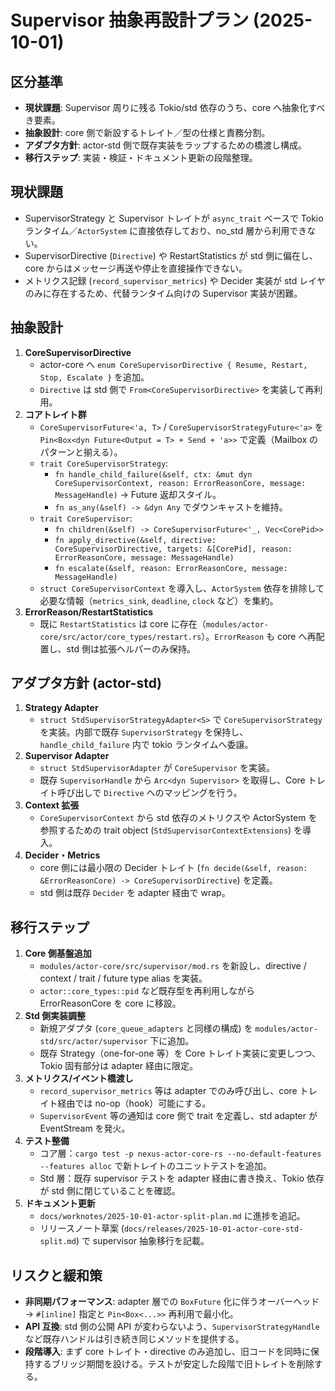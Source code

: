 # Supervisor 抽象再設計プラン (2025-10-01)

## 区分基準
- **現状課題**: Supervisor 周りに残る Tokio/std 依存のうち、core へ抽象化すべき要素。
- **抽象設計**: core 側で新設するトレイト／型の仕様と責務分割。
- **アダプタ方針**: actor-std 側で既存実装をラップするための橋渡し構成。
- **移行ステップ**: 実装・検証・ドキュメント更新の段階整理。

## 現状課題
- SupervisorStrategy と Supervisor トレイトが `async_trait` ベースで Tokio ランタイム／`ActorSystem` に直接依存しており、no_std 層から利用できない。
- SupervisorDirective (`Directive`) や RestartStatistics が std 側に偏在し、core からはメッセージ再送や停止を直接操作できない。
- メトリクス記録 (`record_supervisor_metrics`) や Decider 実装が std レイヤのみに存在するため、代替ランタイム向けの Supervisor 実装が困難。

## 抽象設計
1. **CoreSupervisorDirective**
   - actor-core へ `enum CoreSupervisorDirective { Resume, Restart, Stop, Escalate }` を追加。
   - `Directive` は std 側で `From<CoreSupervisorDirective>` を実装して再利用。
2. **コアトレイト群**
   - `CoreSupervisorFuture<'a, T>` / `CoreSupervisorStrategyFuture<'a>` を `Pin<Box<dyn Future<Output = T> + Send + 'a>>` で定義（Mailbox のパターンと揃える）。
   - `trait CoreSupervisorStrategy`:
     - `fn handle_child_failure(&self, ctx: &mut dyn CoreSupervisorContext, reason: ErrorReasonCore, message: MessageHandle)` → Future 返却スタイル。
     - `fn as_any(&self) -> &dyn Any` でダウンキャストを維持。
   - `trait CoreSupervisor`:
     - `fn children(&self) -> CoreSupervisorFuture<'_, Vec<CorePid>>`
     - `fn apply_directive(&self, directive: CoreSupervisorDirective, targets: &[CorePid], reason: ErrorReasonCore, message: MessageHandle)`
     - `fn escalate(&self, reason: ErrorReasonCore, message: MessageHandle)`
   - `struct CoreSupervisorContext` を導入し、`ActorSystem` 依存を排除して必要な情報（`metrics_sink`, `deadline`, `clock` など）を集約。
3. **ErrorReason/RestartStatistics**
   - 既に `RestartStatistics` は core に存在（`modules/actor-core/src/actor/core_types/restart.rs`）。`ErrorReason` も core へ再配置し、std 側は拡張ヘルパーのみ保持。

## アダプタ方針 (actor-std)
1. **Strategy Adapter**
   - `struct StdSupervisorStrategyAdapter<S>` で `CoreSupervisorStrategy` を実装。内部で既存 `SupervisorStrategy` を保持し、`handle_child_failure` 内で tokio ランタイムへ委譲。
2. **Supervisor Adapter**
   - `struct StdSupervisorAdapter` が `CoreSupervisor` を実装。
   - 既存 `SupervisorHandle` から `Arc<dyn Supervisor>` を取得し、Core トレイト呼び出しで `Directive` へのマッピングを行う。
3. **Context 拡張**
   - `CoreSupervisorContext` から std 依存のメトリクスや ActorSystem を参照するための trait object (`StdSupervisorContextExtensions`) を導入。
4. **Decider・Metrics**
   - core 側には最小限の Decider トレイト (`fn decide(&self, reason: &ErrorReasonCore) -> CoreSupervisorDirective`) を定義。
   - std 側は既存 `Decider` を adapter 経由で wrap。

## 移行ステップ
1. **Core 側基盤追加**
   - `modules/actor-core/src/supervisor/mod.rs` を新設し、directive / context / trait / future type alias を実装。
   - `actor::core_types::pid` など既存型を再利用しながら ErrorReasonCore を core に移設。
2. **Std 側実装調整**
   - 新規アダプタ (`core_queue_adapters` と同様の構成) を `modules/actor-std/src/actor/supervisor` 下に追加。
   - 既存 Strategy（one-for-one 等）を Core トレイト実装に変更しつつ、Tokio 固有部分は adapter 経由に限定。
3. **メトリクス/イベント橋渡し**
   - `record_supervisor_metrics` 等は adapter でのみ呼び出し、core トレイト経由では no-op（hook）可能にする。
   - `SupervisorEvent` 等の通知は core 側で trait を定義し、std adapter が EventStream を発火。
4. **テスト整備**
   - コア層：`cargo test -p nexus-actor-core-rs --no-default-features --features alloc` で新トレイトのユニットテストを追加。
   - Std 層：既存 supervisor テストを adapter 経由に書き換え、Tokio 依存が std 側に閉じていることを確認。
5. **ドキュメント更新**
   - `docs/worknotes/2025-10-01-actor-split-plan.md` に進捗を追記。
   - リリースノート草案 (`docs/releases/2025-10-01-actor-core-std-split.md`) で supervisor 抽象移行を記載。

## リスクと緩和策
- **非同期パフォーマンス**: adapter 層での `BoxFuture` 化に伴うオーバーヘッド → `#[inline]` 指定と `Pin<Box<...>>` 再利用で最小化。
- **API 互換**: std 側の公開 API が変わらないよう、`SupervisorStrategyHandle` など既存ハンドルは引き続き同じメソッドを提供する。
- **段階導入**: まず core トレイト・directive のみ追加し、旧コードを同時に保持するブリッジ期間を設ける。テストが安定した段階で旧トレイトを削除する。

